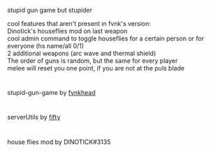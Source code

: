 stupid gun game but stupider <br />

cool features that aren't present in fvnk's version: <br />
Dinotick's houseflies mod on last weapon <br />
cool admin command to toggle houseflies for a certain person or for everyone (hs name/all 0/1) <br />
2 additional weapons (arc wave and thermal shield) <br />
The order of guns is random, but the same for every player <br />
melee will reset you one point, if you are not at the puls blade <br />
#
stupid-gun-game by [fvnkhead](https://github.com/fvnkhead)
#
serverUtils by [fifty](https://northstar.thunderstore.io/package/Fifty/Server_Utilities/)
#
house flies mod by DINOTICK#3135

